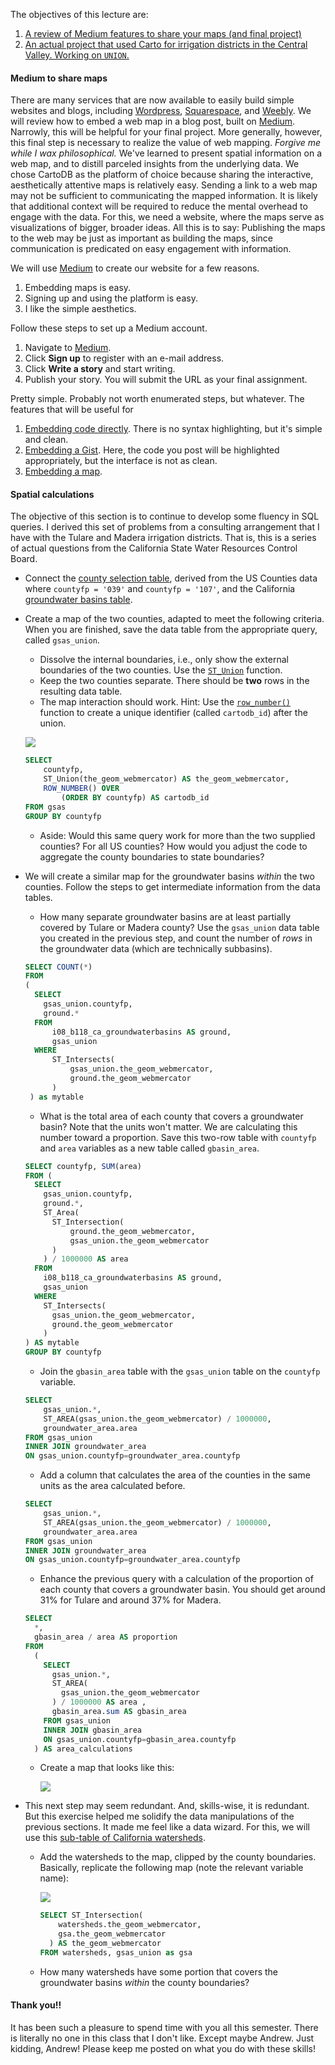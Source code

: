 
The objectives of this lecture are:

1. [A review of Medium features to share your maps (and final project)]()
2. [An actual project that used Carto for irrigation districts in the Central Valley.  Working on `UNION`.]()

#### Medium to share maps

There are many services that are now available to easily build simple websites and blogs, including [Wordpress](https://www.wordpress.com), [Squarespace](https://www.squarespace.com/), and [Weebly](https://www.weebly.com/).  We will review how to embed a web map in a blog post, built on [Medium](http://www.medium.com/).  Narrowly, this will be helpful for your final project.  More generally, however, this final step is necessary to realize the value of web mapping.  *Forgive me while I wax philosophical.*  We've learned to present spatial information on a web map, and to distill parceled insights from the underlying data.  We chose CartoDB as the platform of choice because sharing the interactive, aesthetically attentive maps is relatively easy.  Sending a link to a web map may not be sufficient to communicating the mapped information.  It is likely that additional context will be required to reduce the mental overhead to engage with the data.  For this, we need a website, where the maps serve as visualizations of bigger, broader ideas.  All this is to say: Publishing the maps to the web may be just as important as building the maps, since communication is predicated on easy engagement with information.

We will use [Medium](http://www.medium.com/) to create our website for a few reasons.  

1. Embedding maps is easy.
2. Signing up and using the platform is easy.
3. I like the simple aesthetics.

Follow these steps to set up a Medium account.

1. Navigate to [Medium](https://medium.com/).
2. Click **Sign up** to register with an e-mail address.
3. Click **Write a story** and start writing.
4. Publish your story.  You will submit the URL as your final assignment.

Pretty simple.  Probably not worth enumerated steps, but whatever.  The features that will be useful for 

1. [Embedding code directly](https://webapps.stackexchange.com/questions/66453/how-to-embed-code-snippets-in-medium). There is no syntax highlighting, but it's simple and clean.
2. [Embedding a Gist](https://blog.medium.com/yes-we-get-the-gist-1c2a27cdfc22).  Here, the code you post will be highlighted appropriately, but the interface is not as clean.
3. [Embedding a map]().

#### Spatial calculations

The objective of this section is to continue to develop some fluency in SQL queries.  I derived this set of problems from a consulting arrangement that I have with the Tulare and Madera irrigation districts.  That is, this is a series of actual questions from the California State Water Resources Control Board.  

- Connect the [county selection table](https://danhammergenome.cartodb.com/tables/gsas), derived from the US Counties data where `countyfp = '039'` and `countyfp = '107'`, and the California [groundwater basins table](https://danhammergenome.cartodb.com/tables/i08_b118_ca_groundwaterbasins).

- Create a map of the two counties, adapted to meet the following criteria.  When you are finished, save the data table from the appropriate query, called `gsas_union`.  
    - Dissolve the internal boundaries, i.e., only show the external boundaries of the two counties.  Use the [`ST_Union`](http://postgis.net/docs/ST_Union.html) function.
    - Keep the two counties separate.  There should be **two** rows in the resulting data table.
    - The map interaction should work. Hint: Use the [`row_number()`](http://www.openwinforms.com/row_number_to_sql_select.html) function to create a unique identifier (called `cartodb_id`) after the union.

     ![](http://i.imgur.com/w4oKPYI.png)

    ```sql
    SELECT 
        countyfp,
        ST_Union(the_geom_webmercator) AS the_geom_webmercator,  
        ROW_NUMBER() OVER 
            (ORDER BY countyfp) AS cartodb_id
    FROM gsas
    GROUP BY countyfp
    ```
    - Aside: Would this same query work for more than the two supplied counties?  For all US counties?  How would you adjust the code to aggregate the county boundaries to state boundaries?

- We will create a similar map for the groundwater basins *within* the two counties.  Follow the steps to get intermediate information from the data tables.
    - How many separate groundwater basins are at least partially covered by Tulare or Madera county?  Use the `gsas_union` data table you created in the previous step, and count the number of *rows* in the groundwater data (which are technically subbasins).

    ```sql
    SELECT COUNT(*)
    FROM
    (
      SELECT
        gsas_union.countyfp,
        ground.*
      FROM 
          i08_b118_ca_groundwaterbasins AS ground, 
          gsas_union
      WHERE
          ST_Intersects(
              gsas_union.the_geom_webmercator,
              ground.the_geom_webmercator
          )
     ) as mytable
    ```

    - What is the total area of each county that covers a groundwater basin?  Note that the units won't matter.  We are calculating this number toward a proportion.  Save this two-row table with `countyfp` and `area` variables as a new table called `gbasin_area`.

    ```sql
    SELECT countyfp, SUM(area)
    FROM (
      SELECT
        gsas_union.countyfp,
        ground.*,
        ST_Area(
          ST_Intersection(
              ground.the_geom_webmercator,
              gsas_union.the_geom_webmercator
          )
        ) / 1000000 AS area
      FROM 
        i08_b118_ca_groundwaterbasins AS ground, 
        gsas_union
      WHERE
        ST_Intersects(
          gsas_union.the_geom_webmercator,
          ground.the_geom_webmercator
        )
    ) AS mytable
    GROUP BY countyfp
    ```

    - Join the `gbasin_area` table with the `gsas_union` table on the `countyfp` variable.

    ```sql
    SELECT 
        gsas_union.*,
        ST_AREA(gsas_union.the_geom_webmercator) / 1000000,
        groundwater_area.area 
    FROM gsas_union
    INNER JOIN groundwater_area
    ON gsas_union.countyfp=groundwater_area.countyfp
    ```

    - Add a column that calculates the area of the counties in the same units as the area calculated before.

    ```sql
    SELECT 
        gsas_union.*,
        ST_AREA(gsas_union.the_geom_webmercator) / 1000000,
        groundwater_area.area 
    FROM gsas_union
    INNER JOIN groundwater_area
    ON gsas_union.countyfp=groundwater_area.countyfp
    ```

    - Enhance the previous query with a calculation of the proportion of each county that covers a groundwater basin.  You should get around 31% for Tulare and around 37% for Madera.

    ```sql
    SELECT 
      *,
      gbasin_area / area AS proportion
    FROM 
      (
        SELECT 
          gsas_union.*,
          ST_AREA(
            gsas_union.the_geom_webmercator
          ) / 1000000 AS area ,
          gbasin_area.sum AS gbasin_area
        FROM gsas_union
        INNER JOIN gbasin_area
        ON gsas_union.countyfp=gbasin_area.countyfp
      ) AS area_calculations

    ```

    - Create a map that looks like this:

        ![](http://i.imgur.com/nLVgKlP.png)

- This next step may seem redundant.  And, skills-wise, it is redundant.  But this exercise helped me solidify the data manipulations of the previous sections.  It made me feel like a data wizard.  For this, we will use this [sub-table of California watersheds](https://danhammergenome.cartodb.com/tables/watersheds).

    - Add the watersheds to the map, clipped by the county boundaries.  Basically, replicate the following map (note the relevant variable name):

        ![](http://i.imgur.com/nkD6RvU.png)

        ```sql
        SELECT ST_Intersection(
            watersheds.the_geom_webmercator,
            gsa.the_geom_webmercator
          ) AS the_geom_webmercator
        FROM watersheds, gsas_union as gsa
        ```

    - How many watersheds have some portion that covers the groundwater basins *within* the county boundaries?

#### Thank you!!

It has been such a pleasure to spend time with you all this semester.  There is literally no one in this class that I don't like.  Except maybe Andrew.  Just kidding, Andrew!  Please keep me posted on what you do with these skills!

